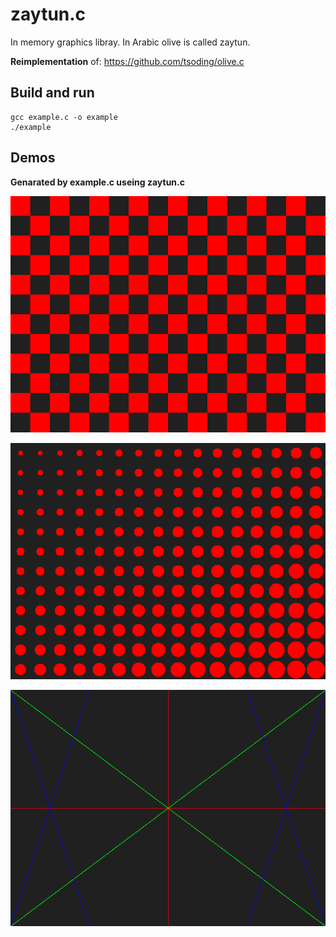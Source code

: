 # zaytun.c

In memory graphics libray. In Arabic olive is called zaytun.

**Reimplementation** of: https://github.com/tsoding/olive.c

## Build and run

```console
gcc example.c -o example
./example
```

## Demos

**Genarated by example.c useing zaytun.c**

![checker board](./demos/chekerboard_rec.png)

![checker board](./demos/chekerboard_cir.png)

![lines](./demos/lines.png)
